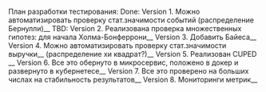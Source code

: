 План разработки тестирования: 
Done: Version 1. Можно автоматизировать проверку стат.значимости событий (распределение Бернулли)__
TBD: Version 2. Реализована проверка множественных гипотез: для начала Холма-Бонферрони__
Version 3. Добавить Байеса__
Version 4. Можно автоматизировать проверку стат.значимости выручки__
(распределение хи квадрат?)__
Version 5. Реализован CUPED __
Version 6. Все это обернуто в микросервис, положено в докер и развернуто в кубернетесе__
Version 7. Все это проверено на больших числах на стабильность результатов__
Version 8. Мониторинги метрик__
